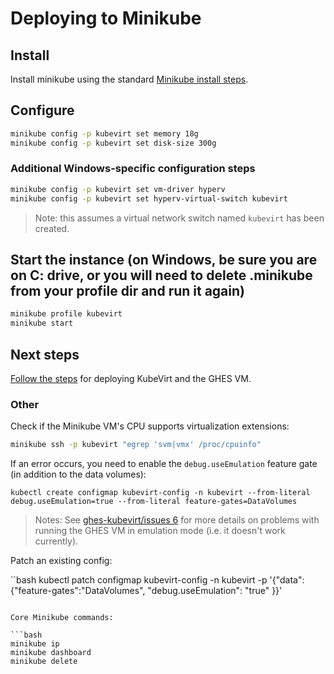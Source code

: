 # Deploying to Minikube

## Install

Install minikube using the standard [Minikube install steps](https://kubernetes.io/docs/tasks/tools/install-minikube/).

## Configure

```bash
minikube config -p kubevirt set memory 18g
minikube config -p kubevirt set disk-size 300g
```

### Additional Windows-specific configuration steps

```bash
minikube config -p kubevirt set vm-driver hyperv
minikube config -p kubevirt set hyperv-virtual-switch kubevirt
```

> Note: this assumes a virtual network switch named `kubevirt` has been created.

## Start the instance (on Windows, be sure you are on C: drive, or you will need to delete .minikube from your profile dir and run it again)

```bash
minikube profile kubevirt
minikube start
```

## Next steps

[Follow the steps](README.md) for deploying KubeVirt and the GHES VM.


### Other

Check if the Minikube VM's CPU supports virtualization extensions:

```bash
minikube ssh -p kubevirt "egrep 'svm|vmx' /proc/cpuinfo"
```

If an error occurs, you need to enable the `debug.useEmulation` feature gate (in addition to the data volumes):

```
kubectl create configmap kubevirt-config -n kubevirt --from-literal debug.useEmulation=true --from-literal feature-gates=DataVolumes
```

> Notes: See [ghes-kubevirt/issues 6](https://github.com/willsmythe/ghes-kubevirt/issues/6) for more details on problems with running the GHES VM in emulation mode (i.e. it doesn't work currently).

Patch an existing config:

``bash
kubectl patch configmap kubevirt-config -n kubevirt -p '{"data":{"feature-gates":"DataVolumes", "debug.useEmulation": "true" }}'
```

Core Minikube commands:

```bash
minikube ip
minikube dashboard
minikube delete
```
